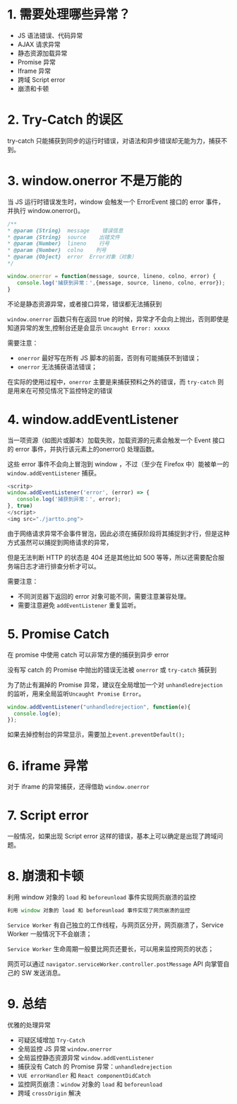 # 1. 需要处理哪些异常？
 - JS 语法错误、代码异常
 - AJAX 请求异常
 - 静态资源加载异常
 - Promise 异常
 - Iframe 异常
 - 跨域 Script error
 - 崩溃和卡顿
 
 # 2. Try-Catch 的误区
 
 try-catch 只能捕获到同步的运行时错误，对语法和异步错误却无能为力，捕获不到。
 
 # 3. window.onerror 不是万能的
 
 当 JS 运行时错误发生时，window 会触发一个 ErrorEvent 接口的 error 事件，并执行 window.onerror()。
 
```js
/**
* @param {String}  message    错误信息
* @param {String}  source    出错文件
* @param {Number}  lineno    行号
* @param {Number}  colno    列号
* @param {Object}  error  Error对象（对象）
*/

window.onerror = function(message, source, lineno, colno, error) {
   console.log('捕获到异常：',{message, source, lineno, colno, error});
}
```

不论是静态资源异常，或者接口异常，错误都无法捕获到

`window.onerror` 函数只有在返回 true 的时候，异常才不会向上抛出，否则即使是知道异常的发生,控制台还是会显示 `Uncaught Error: xxxxx`

需要注意：
 - `onerror` 最好写在所有 JS 脚本的前面，否则有可能捕获不到错误；
 - `onerror` 无法捕获语法错误；
 
 在实际的使用过程中，`onerror` 主要是来捕获预料之外的错误，而 `try-catch` 则是用来在可预见情况下监控特定的错误
 
 # 4. window.addEventListener
 当一项资源（如图片或脚本）加载失败，加载资源的元素会触发一个 Event 接口的 error 事件，并执行该元素上的onerror() 处理函数。
 
 这些 error 事件不会向上冒泡到 window ，不过（至少在 Firefox 中）能被单一的`window.addEventListener` 捕获。
 
 ```js
 <scritp>
window.addEventListener('error', (error) => {
    console.log('捕获到异常：', error);
}, true)
</script>
<img src="./jartto.png">
```

由于网络请求异常不会事件冒泡，因此必须在捕获阶段将其捕捉到才行，但是这种方式虽然可以捕捉到网络请求的异常，

但是无法判断 HTTP 的状态是 404 还是其他比如 500 等等，所以还需要配合服务端日志才进行排查分析才可以。

需要注意：
 - 不同浏览器下返回的 error 对象可能不同，需要注意兼容处理。
 - 需要注意避免 `addEventListener` 重复监听。
 
 # 5. Promise Catch
 
 在 promise 中使用 catch 可以非常方便的捕获到异步 error
 
没有写 catch 的 Promise 中抛出的错误无法被 `onerror` 或 `try-catch` 捕获到

为了防止有漏掉的 Promise 异常，建议在全局增加一个对 `unhandledrejection` 的监听，用来全局监听`Uncaught Promise Error`。

```js
window.addEventListener("unhandledrejection", function(e){
  console.log(e);
});
```
如果去掉控制台的异常显示，需要加上`event.preventDefault();`

# 6. iframe 异常
对于 iframe 的异常捕获，还得借助 `window.onerror`

# 7. Script error
一般情况，如果出现 Script error 这样的错误，基本上可以确定是出现了跨域问题。

# 8. 崩溃和卡顿
利用 window 对象的 `load` 和 `beforeunload` 事件实现网页崩溃的监控
```js
利用 window 对象的 load 和 beforeunload 事件实现了网页崩溃的监控
```

`Service Worker` 有自己独立的工作线程，与网页区分开，网页崩溃了，Service Worker 一般情况下不会崩溃；

`Service Worker` 生命周期一般要比网页还要长，可以用来监控网页的状态；

网页可以通过 `navigator.serviceWorker.controller.postMessage` API 向掌管自己的 SW 发送消息。

# 9. 总结
优雅的处理异常
 - 可疑区域增加 `Try-Catch`
 - 全局监控 JS 异常 `window.onerror`
 - 全局监控静态资源异常 `window.addEventListener`
 - 捕获没有 Catch 的 Promise 异常：`unhandledrejection`
 - `VUE errorHandler` 和 `React componentDidCatch`
 - 监控网页崩溃：`window` 对象的 `load` 和 `beforeunload`
 - 跨域 `crossOrigin` 解决
